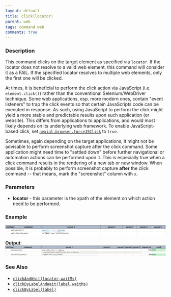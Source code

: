 ```yaml
---
layout: default
title: click(locator)
parent: web
tags: command web
comments: true
---
```


### Description
This command clicks on the target element as specified via `locator`. If the locator does not resolve to a valid web
element, this command will consider it as a FAIL. If the specified locator resolves to multiple web elements, only the
first one will be clicked.

At times, it is beneficial to perform the click action via JavaScript (i.e. `element.click()`) rather than the 
conventional Selenium/WebDriver technique. Some web applications, esp. more modern ones, contain "event listeners" to 
trap the click events so that certain JavaScripts code can be executed in response.  As such, using JavaScript to 
perform the click might yield a more stable and predictable results upon such application (or website). This differs 
from applications to applications, and would most likely depends on its underlying web framework. To enable 
JavaScript-based click, set [`nexial.browser.forceJSClick`](../../systemvars/index#nexial.browser.forceJSClick) to 
`true`. 

Sometimes, again depending on the target applications, it might not be advisable to perform screenshot capture 
after the click command. Some application might need time to "settled down" before further navigational or automation 
actions can be performed upon it. This is especially true when a click command results in the rendering of a new tab or 
new window. When possible, it is probably to perform screenshot capture **after** the click command -- that means, 
mark the "screenshot" column with `x`.


### Parameters
- **locator** - this parameter is the xpath of the element on which action need to be performed.


### Example
![](image/click_01.png)

**Output**:<br/>
![](image/click_02.png)


### See Also
- [`clickAndWait(locator,waitMs)`](clickAndWait(locator,waitMs).html)
- [`clickByLabelAndWait(label,waitMs)`](clickByLabelAndWait(label,waitMs).html)
- [`clickByLabel(label)`](clickByLabel(label).html)
